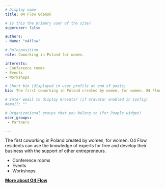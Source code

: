 ```yaml
---
# Display name
title: O4 Flow Gdańsk

# Is this the primary user of the site?
superuser: false

authors:
- Name: "o4flow"

# Role/position
role: Coworking in Poland for women. 

interests:
- Conference rooms
- Events
- Workshops

# Short bio (displayed in user profile at end of posts)
bio: The first coworking in Poland created by women, for women. O4 Flow residents can use the knowledge of experts for free and develop their business with the support of other entrepreneurs.

# Enter email to display Gravatar (if Gravatar enabled in Config)
#email: ""

# Organizational groups that you belong to (for People widget)
user_groups:
 - Partners

---
```


The first coworking in Poland created by women, for women. O4 Flow residents can use the knowledge of experts for free and develop their business with the support of other entrepreneurs.
* Conference rooms
* Events
* Workshops

[**More about O4 Flow**](https://o4.network/en/locations/o4-flow/)
